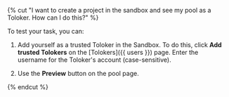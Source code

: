 {% cut "I want to create a project in the sandbox and see my pool as a Toloker. How can I do this?" %}

To test your task, you can:

1. Add yourself as a trusted Toloker in the Sandbox. To do this, click **Add trusted Tolokers** on the [Tolokers]({{ users }}) page. Enter the username for the Toloker's account (case-sensitive).

2. Use the **Preview** button on the pool page.

{% endcut %}